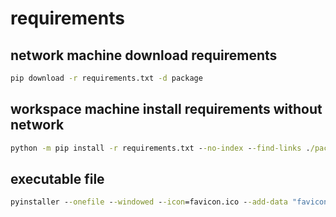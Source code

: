 # requirements

## network machine download requirements

```cmd
pip download -r requirements.txt -d package
```

## workspace machine install requirements without network

```cmd
python -m pip install -r requirements.txt --no-index --find-links ./package
```

## executable file

```cmd
pyinstaller --onefile --windowed --icon=favicon.ico --add-data "favicon.ico;."--name "Tracker.PICC"  main.py
```
